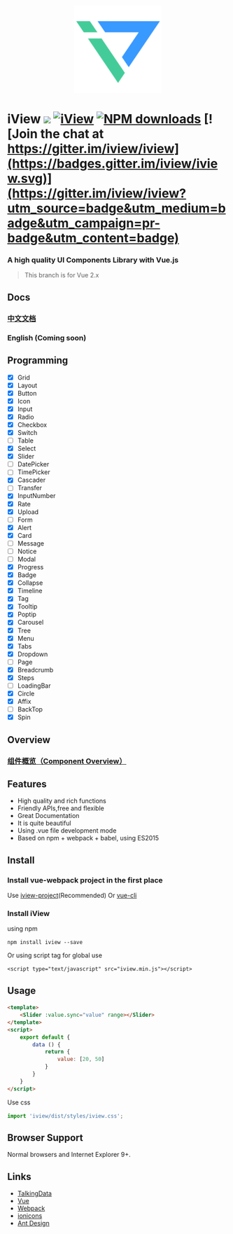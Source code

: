 <p align="center">
    <a href="https://www.iviewui.com">
        <img width="200" src="https://raw.githubusercontent.com/iview/iview/master/assets/logo.png">
    </a>
</p>

# iView  [![](https://img.shields.io/travis/iview/iview.svg?style=flat-square)](https://travis-ci.org/iview/iview) [![iView](https://img.shields.io/npm/v/iview.svg?style=flat-square)](https://www.npmjs.org/package/iview) [![NPM downloads](http://img.shields.io/npm/dm/iview.svg?style=flat-square)](https://npmjs.org/package/iview) [![Join the chat at https://gitter.im/iview/iview](https://badges.gitter.im/iview/iview.svg)](https://gitter.im/iview/iview?utm_source=badge&utm_medium=badge&utm_campaign=pr-badge&utm_content=badge)

### A high quality  UI Components Library with Vue.js

> This branch is for Vue 2.x

## Docs

### [中文文档](https://www.iviewui.com)
### English (Coming soon)

## Programming
- [x] Grid
- [x] Layout
- [x] Button
- [x] Icon
- [x] Input
- [x] Radio
- [x] Checkbox
- [x] Switch
- [ ] Table
- [x] Select
- [x] Slider
- [ ] DatePicker
- [ ] TimePicker
- [x] Cascader
- [ ] Transfer
- [x] InputNumber
- [x] Rate
- [x] Upload
- [ ] Form
- [x] Alert
- [x] Card
- [ ] Message
- [ ] Notice
- [ ] Modal
- [x] Progress
- [x] Badge
- [x] Collapse
- [x] Timeline
- [x] Tag
- [x] Tooltip
- [x] Poptip
- [x] Carousel
- [x] Tree
- [x] Menu
- [x] Tabs
- [x] Dropdown
- [ ] Page
- [x] Breadcrumb
- [x] Steps
- [ ] LoadingBar
- [x] Circle
- [x] Affix
- [ ] BackTop
- [x] Spin

## Overview

### [组件概览（Component Overview）](https://www.iviewui.com/overview)

## Features

- High quality and rich functions
- Friendly APIs,free and flexible
- Great Documentation
- It is quite beautiful
- Using .vue file development mode
- Based on npm + webpack + babel, using ES2015

## Install

### Install vue-webpack project in the first place

Use [iview-project](https://github.com/iview/iview-project)(Recommended) Or [vue-cli](https://github.com/vuejs/vue-cli)

### Install iView

using npm
```
npm install iview --save
```
Or using script tag for global use
```
<script type="text/javascript" src="iview.min.js"></script>
```

## Usage

```html
<template>
    <Slider :value.sync="value" range></Slider>
</template>
<script>
    export default {
        data () {
            return {
                value: [20, 50]
            }
        }
    }
</script>
```
Use css
```js
import 'iview/dist/styles/iview.css';
```

## Browser Support

Normal browsers and Internet Explorer 9+.

## Links

- [TalkingData](https://github.com/TalkingData)
- [Vue](https://github.com/vuejs/vue)
- [Webpack](https://github.com/webpack/webpack)
- [ionicons](https://github.com/driftyco/ionicons)
- [Ant Design](https://github.com/ant-design/ant-design)
